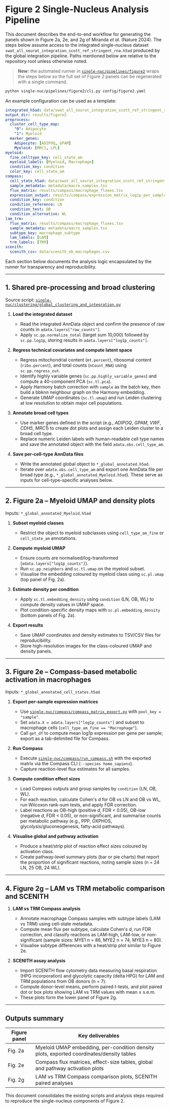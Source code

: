 # Figure 2 Single-Nucleus Analysis Pipeline

This document describes the end-to-end workflow for generating the panels shown in Figure 2a, 2e, and 2g of Miranda *et al.* (Nature 2024). The steps below assume access to the integrated single-nucleus dataset `swat_all_seurat_integration_scott_ref_stringent_rna.h5ad` produced by the global integration pipeline. Paths mentioned below are relative to the repository root unless otherwise noted.

> **New:** the automated runner in [`single-nuc/pipelines/figure2`](./figure2) wraps the steps below so the full set of Figure 2 panels can be regenerated with a single command.

```bash
python single-nuc/pipelines/figure2/cli.py config/figure2.yaml
```

An example configuration can be used as a template:

```yaml
integrated_h5ad: data/swat_all_seurat_integration_scott_ref_stringent_rna.h5ad
output_dir: results/figure2
preprocess:
  cluster_cell_type_map:
    "0": Adipocyte
    "1": Myeloid
  marker_genes:
    Adipocyte: [ADIPOQ, GPAM]
    Myeloid: [MRC1, LPL]
myeloid:
  fine_celltype_key: cell_state_am
  myeloid_labels: [Myeloid, Macrophage]
  condition_key: condition
  color_key: cell_state_am
compass:
  cell_state_h5ad: data/swat_all_seurat_integration_scott_ref_stringent_rna_global_annotated_cell_states.h5ad
  sample_metadata: metadata/macro_samples.tsv
  flux_matrix: results/compass/macrophage_fluxes.tsv
  expression_output: results/compass/expression_matrix_log1p_per_sample_mean.tsv
  condition_key: condition
  condition_reference: LN
  condition_test: OB
  condition_alternative: WL
lam_trm:
  flux_matrix: results/compass/macrophage_fluxes.tsv
  sample_metadata: metadata/macro_samples.tsv
  subtype_key: macrophage_subtype
  lam_labels: [LAM]
  trm_labels: [TRM]
scenith:
  scenith_csv: data/scenith_ob_macrophages.csv
```

Each section below documents the analysis logic encapsulated by the runner for transparency and reproducibility.

---

## 1. Shared pre-processing and broad clustering

Source script: [`single-nuc/clustering/global_clustering_and_integration.py`](../clustering/global_clustering_and_integration.py)

1. **Load the integrated dataset**
   - Read the integrated AnnData object and confirm the presence of raw counts in `adata.layers["raw_counts"]`.
   - Apply `sc.pp.normalize_total` (target sum 10,000) followed by `sc.pp.log1p`, storing results in `adata.layers["log1p_counts"]`.

2. **Regress technical covariates and compute latent space**
   - Regress mitochondrial content (`mt.percent`), ribosomal content (`ribo.percent`), and total counts (`nCount_RNA`) using `sc.pp.regress_out`.
   - Identify highly variable genes (`sc.pp.highly_variable_genes`) and compute a 40-component PCA (`sc.tl.pca`).
   - Apply Harmony batch correction with `sample` as the batch key, then build a bbknn neighbour graph on the Harmony embedding.
   - Generate UMAP coordinates (`sc.tl.umap`) and run Leiden clustering at low resolution to obtain major cell populations.

3. **Annotate broad cell types**
   - Use marker genes defined in the script (e.g., *ADIPOQ*, *GPAM*, *VWF*, *CDH5*, *MRC1*) to create dot plots and assign each Leiden cluster to a broad cell type.
   - Replace numeric Leiden labels with human-readable cell type names and save the annotated object with the field `adata.obs.cell_type_am`.

4. **Save per-cell-type AnnData files**
   - Write the annotated global object to `*_global_annotated.h5ad`.
   - Iterate over `adata.obs.cell_type_am` and export one AnnData file per broad type (e.g., `*_global_annotated_Myeloid.h5ad`). These serve as inputs for cell-type-specific analyses below.

---

## 2. Figure 2a – Myeloid UMAP and density plots

Inputs: `*_global_annotated_Myeloid.h5ad`

1. **Subset myeloid classes**
   - Restrict the object to myeloid subclasses using `cell_type_am_fine` or `cell_state_am` annotations.

2. **Compute myeloid UMAP**
   - Ensure counts are normalised/log-transformed (`adata.layers["log1p_counts"]`).
   - Run `sc.pp.neighbors` and `sc.tl.umap` on the myeloid subset.
   - Visualise the embedding coloured by myeloid class using `sc.pl.umap` (top panel of Fig. 2a).

3. **Estimate density per condition**
   - Apply `sc.tl.embedding_density` using `condition` (LN, OB, WL) to compute density values in UMAP space.
   - Plot condition-specific density maps with `sc.pl.embedding_density` (bottom panels of Fig. 2a).

4. **Export results**
   - Save UMAP coordinates and density estimates to TSV/CSV files for reproducibility.
   - Store high-resolution images for the class-coloured UMAP and density panels.

---

## 3. Figure 2e – Compass-based metabolic activation in macrophages

Inputs: `*_global_annotated_cell_states.h5ad`

1. **Export per-sample expression matrices**
   - Use [`single-nuc/compass/compass_matrix_export.py`](../compass/compass_matrix_export.py) with `pool_key = "sample"`.
   - Set `adata.X = adata.layers["log1p_counts"]` and subset to macrophage cells (`cell_type_am_fine == "Macrophage"`).
   - Call `get_df` to compute mean log1p expression per gene per sample; export as a tab-delimited file for Compass.

2. **Run Compass**
   - Execute [`single-nuc/compass/run_compass.sh`](../compass/run_compass.sh) with the exported matrix via the Compass CLI (`--species homo_sapiens`).
   - Capture reaction-level flux estimates for all samples.

3. **Compute condition effect sizes**
   - Load Compass outputs and group samples by `condition` (LN, OB, WL).
   - For each reaction, calculate Cohen's *d* for OB vs LN and OB vs WL, run Wilcoxon rank-sum tests, and apply FDR correction.
   - Label reactions as OB-high (positive *d*, FDR < 0.05), OB-low (negative *d*, FDR < 0.05), or non-significant, and summarise counts per metabolic pathway (e.g., PPP, OXPHOS, glycolysis/gluconeogenesis, fatty-acid pathways).

4. **Visualise global and pathway activation**
   - Produce a heat/strip plot of reaction effect sizes coloured by activation class.
   - Create pathway-level summary plots (bar or pie charts) that report the proportion of significant reactions, noting sample sizes (n = 24 LN, 25 OB, 24 WL).

---

## 4. Figure 2g – LAM vs TRM metabolic comparison and SCENITH

1. **LAM vs TRM Compass analysis**
   - Annotate macrophage Compass samples with subtype labels (LAM vs TRM) using cell-state metadata.
   - Compute mean flux per subtype, calculate Cohen's *d*, run FDR correction, and classify reactions as LAM-high, LAM-low, or non-significant (sample sizes: MYE1 n = 86, MYE2 n = 74, MYE3 n = 80).
   - Visualise subtype differences with a heat/strip plot similar to Figure 2e.

2. **SCENITH assay analysis**
   - Import SCENITH flow cytometry data measuring basal respiration (HPG incorporation) and glycolytic capacity (delta HPG) for LAM and TRM populations from OB donors (n = 7).
   - Compute donor-level means, perform paired *t*-tests, and plot paired dot or box plots showing LAM vs TRM values with mean ± s.e.m.
   - These plots form the lower panel of Figure 2g.

---

## Outputs summary

| Figure panel | Key deliverables |
|--------------|------------------|
| Fig. 2a      | Myeloid UMAP embedding, per-condition density plots, exported coordinates/density tables |
| Fig. 2e      | Compass flux matrices, effect-size tables, global and pathway activation plots |
| Fig. 2g      | LAM vs TRM Compass comparison plots, SCENITH paired analyses |

This document consolidates the existing scripts and analysis steps required to reproduce the single-nucleus components of Figure 2.
